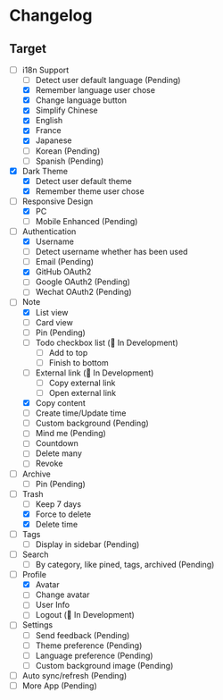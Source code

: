 # Changelog

## Target

- [ ] i18n Support
  - [ ] Detect user default language (Pending)
  - [x] Remember language user chose
  - [x] Change language button
  - [x] Simplify Chinese
  - [x] English
  - [x] France
  - [x] Japanese
  - [ ] Korean (Pending)
  - [ ] Spanish (Pending)
- [x] Dark Theme
  - [x] Detect user default theme
  - [x] Remember theme user chose
- [ ] Responsive Design
  - [x] PC
  - [ ] Mobile Enhanced (Pending)
- [ ] Authentication
  - [x] Username
  - [ ] Detect username whether has been used
  - [ ] Email (Pending)
  - [x] GitHub OAuth2
  - [ ] Google OAuth2 (Pending)
  - [ ] Wechat OAuth2 (Pending)
- [ ] Note
  - [x] List view
  - [ ] Card view
  - [ ] Pin (Pending)
  - [ ] Todo checkbox list (🚀 In Development)
    - [ ] Add to top
    - [ ] Finish to bottom
  - [ ] External link (🚀 In Development)
    - [ ] Copy external link
    - [ ] Open external link
  - [x] Copy content
  - [ ] Create time/Update time
  - [ ] Custom background (Pending)
  - [ ] Mind me (Pending)
  - [ ] Countdown
  - [ ] Delete many
  - [ ] Revoke
- [ ] Archive
  - [ ] Pin (Pending)
- [ ] Trash
  - [ ] Keep 7 days
  - [x] Force to delete
  - [x] Delete time
- [ ] Tags
  - [ ] Display in sidebar (Pending)
- [ ] Search
  - [ ] By category, like pined, tags, archived (Pending)
- [ ] Profile
  - [x] Avatar
  - [ ] Change avatar
  - [ ] User Info
  - [ ] Logout (🚀 In Development)
- [ ] Settings
  - [ ] Send feedback (Pending)
  - [ ] Theme preference (Pending)
  - [ ] Language preference (Pending)
  - [ ] Custom background image (Pending)
- [ ] Auto sync/refresh (Pending)
- [ ] More App (Pending)
